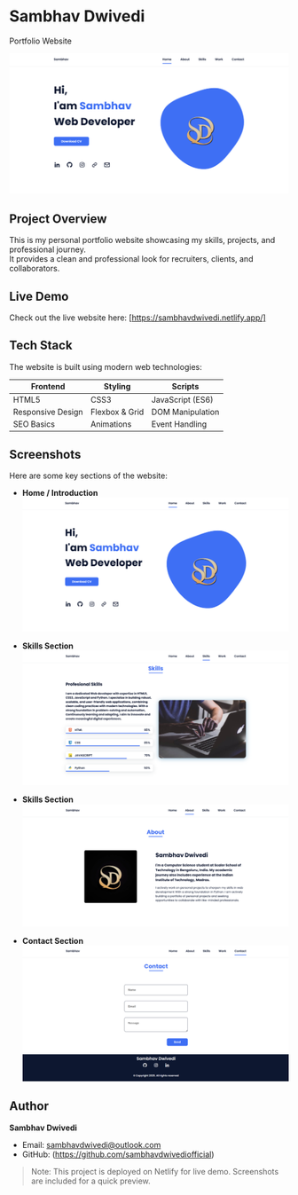 # Sambhav Dwivedi 
Portfolio Website

![Home Screenshot](preview/home.png)

## Project Overview
This is my personal portfolio website showcasing my skills, projects, and professional journey.  
It provides a clean and professional look for recruiters, clients, and collaborators.

## Live Demo
Check out the live website here: [https://sambhavdwivedi.netlify.app/]

## Tech Stack
The website is built using modern web technologies:

| Frontend         | Styling         | Scripts           |
|------------------|-----------------|-------------------|
| HTML5            | CSS3            | JavaScript (ES6)  |
| Responsive Design| Flexbox & Grid  | DOM Manipulation  |
| SEO Basics       | Animations      | Event Handling    |

## Screenshots
Here are some key sections of the website:

- **Home / Introduction**  
  ![Home Screenshot](preview/home.png)

- **Skills Section**  
  ![Skills Screenshot](preview/skills.png)

- **Skills Section**  
  ![About Screenshot](preview/about.png)

- **Contact Section**  
  ![Contact Screenshot](preview/contact.png)



## Author
**Sambhav Dwivedi**  
- Email: sambhavdwivedi@outlook.com
- GitHub: (https://github.com/sambhavdwivediofficial)  

> Note: This project is deployed on Netlify for live demo. Screenshots are included for a quick preview.
